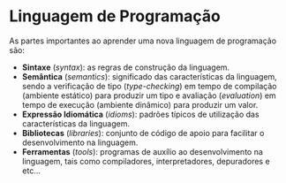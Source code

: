 # Linguagem de Programação

As partes importantes ao aprender uma nova linguagem de programação são:

* **Sintaxe** \(_syntax_\): as regras de construção da linguagem.
* **Semântica** \(_semantics_\): significado das características da linguagem, sendo a verificação de tipo \(_type-checking_\) em tempo de compilação \(ambiente estático\) para produzir um tipo e avaliação \(_evaluation_\) em tempo de execução \(ambiente dinâmico\) para produzir um valor.
* **Expressão Idiomática** \(_idioms_\): padrões típicos de utilização das características da linguagem.
* **Bibliotecas** \(_libraries_\): conjunto de código de apoio para facilitar o desenvolvimento na linguagem.
* **Ferramentas** \(_tools_\): programas de auxílio ao desenvolvimento na linguagem, tais como compiladores, interpretadores, depuradores e etc...

